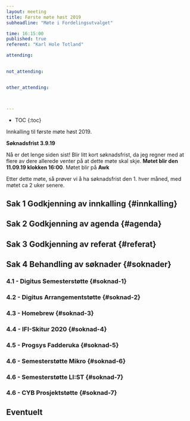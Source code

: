 ```yaml
---
layout: meeting
title: Første møte høst 2019
subheadline: "Møte i Fordelingsutvalget"

time: 16:15:00
published: true
referent: "Karl Hole Totland"

attending:
  

not_attending:


other_attending:



---
```


* TOC
{:toc}

Innkalling til første møte høst 2019.

**Søknadsfrist 3.9.19**

Nå er det lenge siden sist! Blir litt kort søknadsfrist, da jeg regner med at flere av dere allerede venter på at dette møte skal skje. **Møtet blir den 11.09.19 klokken 16:00**. Møtet blir på **Awk**

Etter dette møte, så prøver vi å ha søknadsfrist den 1. hver måned, med møtet ca 2 uker senere. 




## Sak 1 Godkjenning av innkalling {#innkalling}

## Sak 2 Godkjenning av agenda {#agenda}

## Sak 3 Godkjenning av referat {#referat}


## Sak 4 Behandling av søknader {#soknader}

### 4.1 - Digitus Semesterstøtte {#soknad-1}

### 4.2 - Digitus Arrangementstøtte {#soknad-2}

### 4.3 - Homebrew {#soknad-3}

### 4.4 - IFI-Skitur 2020 {#soknad-4}

### 4.5 - Progsys Fadderuka {#soknad-5}

### 4.6 - Semesterstøtte Mikro {#soknad-6}

### 4.6 - Semesterstøtte LI:ST {#soknad-7}

### 4.6 - CYB Prosjektstøtte {#soknad-7}

## Eventuelt
